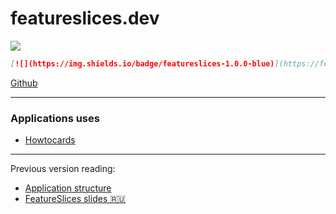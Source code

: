 # featureslices.dev

[![](https://img.shields.io/badge/featureslices-1.0.0-blue)](https://featureslices.dev)


```md
[![](https://img.shields.io/badge/featureslices-1.0.0-blue)](https://featureslices.dev)
```

[Github](https://github.com/featureslices)

---

### Applications uses

- [Howtocards](https://github.com/howtocards/frontend)

---

Previous version reading:

- [Application structure](https://sova.dev/application-structure/)
- [FeatureSlices slides 🇷🇺](https://tg.guru/feature_slices)
